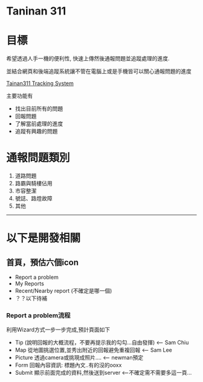 # Taninan 311 #

# 目標 #

希望透過人手一機的便利性, 快速上傳然後通報問題並追蹤處理的進度.

並結合網頁和後端追蹤系統讓不管在電腦上或是手機皆可以關心通報問題的進度

[Tainan311 Tracking System](http://redmine311.herokuapp.com/)

主要功能有

* 找出目前所有的問題
* 回報問題
* 了解當前處理的進度
* 追蹤有興趣的問題

# 通報問題類別 #

1. 道路問題
2. 路霸與騎樓佔用
3. 市容整潔 
4. 號誌、路燈故障
5. 其他

---------------
# 以下是開發相關 #


## 首頁，預估六個icon
 - Report a problem
 - My Reports  
 - Recent/Nearby report (不確定是哪一個)
 - ？？以下待補

### Report a problem流程
利用Wizard方式一步一步完成,預計頁面如下

 - Tip (說明回報的大概流程，不要再提示我的勾勾...自由發揮) <-- Sam Chiu
 - Map 從地圖挑選位置,並秀出附近的回報避免重複回報   <-- Sam Lee
 - Picture 透過camera或挑現成照片....  <-- newman預定
 - Form 回報內容資訊: 標題內文..有的沒的ooxx
 - Submit 顯示前面完成的資料,然後送到server  <--不確定需不需要多這一頁...





